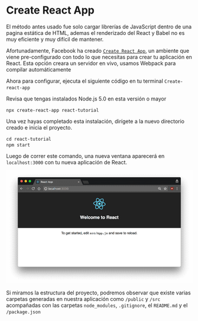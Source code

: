 # Create React App

El método antes usado fue solo cargar librerías de JavaScript dentro de una pagina estática de HTML, ademas el renderizado del React y Babel no es muy eficiente y muy difícil de mantener. 

Afortunadamente, Facebook ha creado [`Create React App`](https://facebook.github.io/create-react-app/), un ambiente que viene pre-configurado con todo lo que necesitas para crear tu aplicación en React. Esta opción creara un servidor en vivo, usamos Webpack para compilar automáticamente 

 Ahora para configurar, ejecuta el siguiente código en tu terminal `Create-react-app` 

Revisa que tengas instalados Node.js  5.0 en esta versión o mayor

```text
npx create-react-app react-tutorial
```

Una vez hayas completado esta instalación, dirígete a la nuevo directorio creado e inicia el proyecto.

```text
cd react-tutorial
npm start
```

Luego de correr este comando, una nueva ventana aparecerá en `localhost:3000`  con tu nueva aplicación de React.

![](.gitbook/assets/welcome-react.png)

Si miramos la estructura del proyecto, podremos observar que existe varias carpetas generadas en nuestra aplicación como `/public` y `/src` acompañadas con las carpetas `node_modules`,  `.gitignore`,   el `README.md` y el  `/package.json`


